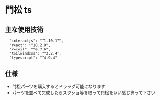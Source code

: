 # 門松 ts

## 主な使用技術

```
  "interactjs": "^1.10.17",
  "react": "^18.2.0",
  "recoil": "^0.7.6",
  "tailwindcss": "^3.2.4",
  "typescript": "^4.9.4",
```

## 仕様

- 門松パーツを購入するとドラッグ可能になります
- パーツを並べて完成したらスクショ等を取って門松をいい感じ飾って下さい
